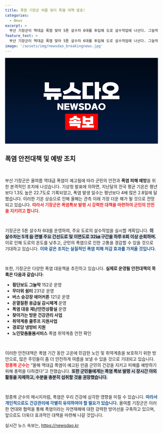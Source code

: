```yaml
---
title: 폭염 기장군 여름 맞이 특별 대책 발표!
categories:
  - News
excerpt: >
  부산 기장군이 역대급 폭염 맞아 5톤 살수차 6대를 투입해 도로 살수작업에 나선다. 그늘막과 무더위 쉼터 등 촘촘한 안전대책으로 군민의 건강을 지키겠다는 다짐이 주목받고 있다.
feature_text: >
  부산 기장군이 역대급 폭염 맞아 5톤 살수차 6대를 투입해 도로 살수작업에 나선다. 그늘막과 무더위 쉼터 등 촘촘한 안전대책으로 군민의 건강을 지키겠다는 다짐이 주목받고 있다.
image: '/assets/img/newsdao_breakingnews.jpg'
---
```


<p><img src="/assets/img/newsdao_breakingnews.jpg" alt="koreaapp 속보" /></p>

<h2 data-ke-size="size26">폭염 안전대책 및 예방 조치</h2>

<p data-ke-size="size16">&nbsp;</p>

<p>부산 기장군은 올여름 역대급 폭염이 예고됨에 따라 군민의 안전과 <b>폭염 피해 예방</b>을 위한 본격적인 조치에 나섰습니다. 기상청 발표에 의하면, 지난달의 전국 평균 기온은 평년보다 1.3도 높은 22.7도로 기록되었고, 폭염 발생 일수는 평년보다 4배 많은 2.8일에 달했습니다. 이러한 기온 상승으로 인해 올해는 관측 이래 가장 더운 해가 될 것으로 전망되고 있습니다. <b><span style="color: #ee2323;">따라서 기장군은 폭염특보 발령 시 강력한 대책을 마련하여 군민의 안전을 지키려고 합니다.</span></b></p>

<p data-ke-size="size16">&nbsp;</p>

<p>기장군은 5톤 살수차 6대를 운영하여, 주요 도로의 살수작업을 실시할 계획입니다. <b><span style="background-color: #21538527;">이 살수차는 5개 읍·면별 주요 간선도로 및 이면도로 32㎞ 구간을 하루 6회 이상 순회하며.</span></b> 이로 인해 도로의 온도를 낮추고, 군민의 폭염으로 인한 고통을 경감할 수 있을 것으로 기대하고 있습니다. <b><span style="color: #1a5490;">이와 같은 조치는 실질적인 폭염 피해 저감 효과를 가져올 것입니다.</span></b></p>

<p data-ke-size="size16">&nbsp;</p>

<p>또한, 기장군은 다양한 폭염 대응책을 추진하고 있습니다. <b>실제로 운영될 안전대책의 목록은 다음과 같습니다:</b></p>

<ul>
    <li><b>횡단보도 그늘막</b> 152곳 운영</li>
    <li><b>무더위 쉼터</b> 231곳 운영</li>
    <li><b>버스 승강장 에어커튼</b> 121곳 운영</li>
    <li><b>온열질환 응급실 감시체계</b> 운영</li>
    <li><b>폭염 대응 재난안전상황실</b> 운영</li>
    <li><b>찾아가는 방문 건강관리 사업</b></li>
    <li><b>취약계층 쿨루프 지원사업</b></li>
    <li><b>경로당 냉방비 지원</b></li>
    <li><b>노인맞춤돌봄서비스</b> 폭염 취약계층 안전 확인</li>
</ul>

<p data-ke-size="size16">&nbsp;</p>

<p>이러한 안전대책은 폭염 기간 동안 고온에 민감한 노인 및 취약계층을 보호하기 위한 방안으로, 많은 주민들이 좀 더 안전하게 여름을 보낼 수 있을 것으로 기대되고 있습니다. <b><span style="color: #ee2323;">정종복 군수는</span></b> “올해 역대급 폭염이 예고된 만큼 군민의 건강을 지키고 피해를 예방하기 위해 총력을 다하겠다”고 전했습니다. <b><span style="background-color: #21538527;">또한 군민들에게는 폭염 특보 발령 시 장시간 야외 활동을 자제하고, 수분을 충분히 섭취할 것을 권장했습니다.</span></b> </p>

<p data-ke-size="size16">&nbsp;</p>

<p>정종복 군수의 메시지처럼, 폭염은 우리 건강에 심각한 영향을 미칠 수 있습니다. <b><span style="color: #1a5490;">따라서 개인적으로도 건강관리에 각별히 유의하여야 할 필요가 있습니다.</span></b> 올여름 기장군은 이러한 연대와 협력을 통해 폭염이라는 자연재해에 대한 강력한 방어선을 구축하고 있으며, 앞으로도 더욱더 효과적인 대책을 마련해 나갈 것입니다.</p>
실시간 뉴스 속보는, <a href="https://newsdao.kr" rel="dofollow">https://newsdao.kr</a>


